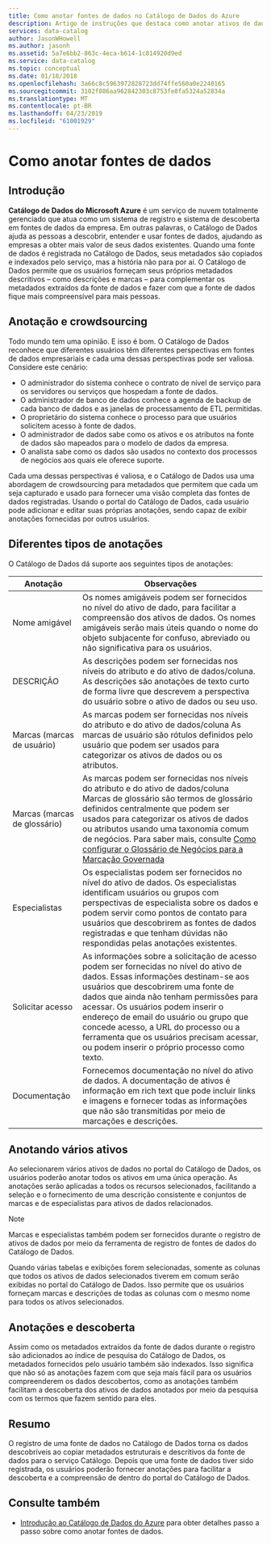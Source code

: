 ```yaml
---
title: Como anotar fontes de dados no Catálogo de Dados do Azure
description: Artigo de instruções que destaca como anotar ativos de dados no Catálogo de Dados do Azure, incluindo nomes amigáveis, marcas, descrições e especialistas.
services: data-catalog
author: JasonWHowell
ms.author: jasonh
ms.assetid: 5a7e6bb2-863c-4eca-b614-1c814920d9ed
ms.service: data-catalog
ms.topic: conceptual
ms.date: 01/18/2018
ms.openlocfilehash: 3a66c8c5963972828723dd74ffe560a0e2240165
ms.sourcegitcommit: 3102f886aa962842303c8753fe8fa5324a52834a
ms.translationtype: MT
ms.contentlocale: pt-BR
ms.lasthandoff: 04/23/2019
ms.locfileid: "61001929"
---
```

# <a name="how-to-annotate-data-sources"></a>Como anotar fontes de dados
## <a name="introduction"></a>Introdução
**Catálogo de Dados do Microsoft Azure** é um serviço de nuvem totalmente gerenciado que atua como um sistema de registro e sistema de descoberta em fontes de dados da empresa. Em outras palavras, o Catálogo de Dados ajuda as pessoas a descobrir, entender e usar fontes de dados, ajudando as empresas a obter mais valor de seus dados existentes. Quando uma fonte de dados é registrada no Catálogo de Dados, seus metadados são copiados e indexados pelo serviço, mas a história não para por aí. O Catálogo de Dados permite que os usuários forneçam seus próprios metadados descritivos – como descrições e marcas – para complementar os metadados extraídos da fonte de dados e fazer com que a fonte de dados fique mais compreensível para mais pessoas.

## <a name="annotation-and-crowdsourcing"></a>Anotação e crowdsourcing
Todo mundo tem uma opinião. E isso é bom.
O Catálogo de Dados reconhece que diferentes usuários têm diferentes perspectivas em fontes de dados empresariais e cada uma dessas perspectivas pode ser valiosa. Considere este cenário:

* O administrador do sistema conhece o contrato de nível de serviço para os servidores ou serviços que hospedam a fonte de dados.
* O administrador de banco de dados conhece a agenda de backup de cada banco de dados e as janelas de processamento de ETL permitidas.
* O proprietário do sistema conhece o processo para que usuários solicitem acesso à fonte de dados.
* O administrador de dados sabe como os ativos e os atributos na fonte de dados são mapeados para o modelo de dados da empresa.
* O analista sabe como os dados são usados no contexto dos processos de negócios aos quais ele oferece suporte.

Cada uma dessas perspectivas é valiosa, e o Catálogo de Dados usa uma abordagem de crowdsourcing para metadados que permitem que cada um seja capturado e usado para fornecer uma visão completa das fontes de dados registradas. Usando o portal do Catálogo de Dados, cada usuário pode adicionar e editar suas próprias anotações, sendo capaz de exibir anotações fornecidas por outros usuários.

## <a name="different-types-of-annotations"></a>Diferentes tipos de anotações
O Catálogo de Dados dá suporte aos seguintes tipos de anotações:

| Anotação | Observações |
| --- | --- |
| Nome amigável |Os nomes amigáveis podem ser fornecidos no nível do ativo de dado, para facilitar a compreensão dos ativos de dados. Os nomes amigáveis serão mais úteis quando o nome do objeto subjacente for confuso, abreviado ou não significativa para os usuários. |
| DESCRIÇÃO |As descrições podem ser fornecidas nos níveis do atributo e do ativo de dados/coluna. As descrições são anotações de texto curto de forma livre que descrevem a perspectiva do usuário sobre o ativo de dados ou seu uso. |
| Marcas (marcas de usuário) |As marcas podem ser fornecidas nos níveis do atributo e do ativo de dados/coluna As marcas de usuário são rótulos definidos pelo usuário que podem ser usados para categorizar os ativos de dados ou os atributos. |
| Marcas (marcas de glossário) |As marcas podem ser fornecidas nos níveis do atributo e do ativo de dados/coluna Marcas de glossário são termos de glossário definidos centralmente que podem ser usados para categorizar os ativos de dados ou atributos usando uma taxonomia comum de negócios. Para saber mais, consulte [Como configurar o Glossário de Negócios para a Marcação Governada](data-catalog-how-to-business-glossary.md) |
| Especialistas |Os especialistas podem ser fornecidos no nível do ativo de dados. Os especialistas identificam usuários ou grupos com perspectivas de especialista sobre os dados e podem servir como pontos de contato para usuários que descobrirem as fontes de dados registradas e que tenham dúvidas não respondidas pelas anotações existentes. |
| Solicitar acesso |As informações sobre a solicitação de acesso podem ser fornecidas no nível do ativo de dados. Essas informações destinam-se aos usuários que descobrirem uma fonte de dados que ainda não tenham permissões para acessar. Os usuários podem inserir o endereço de email do usuário ou grupo que concede acesso, a URL do processo ou a ferramenta que os usuários precisam acessar, ou podem inserir o próprio processo como texto. |
| Documentação |Fornecemos documentação no nível do ativo de dados. A documentação de ativos é informação em rich text que pode incluir links e imagens e fornecer todas as informações que não são transmitidas por meio de marcações e descrições. |

## <a name="annotating-multiple-assets"></a>Anotando vários ativos
Ao selecionarem vários ativos de dados no portal do Catálogo de Dados, os usuários poderão anotar todos os ativos em uma única operação. As anotações serão aplicadas a todos os recursos selecionados, facilitando a seleção e o fornecimento de uma descrição consistente e conjuntos de marcas e de especialistas para ativos de dados relacionados.

> [!NOTE]
> Marcas e especialistas também podem ser fornecidos durante o registro de ativos de dados por meio da ferramenta de registro de fontes de dados do Catálogo de Dados.
>
>

Quando várias tabelas e exibições forem selecionadas, somente as colunas que todos os ativos de dados selecionados tiverem em comum serão exibidas no portal do Catálogo de Dados. Isso permite que os usuários forneçam marcas e descrições de todas as colunas com o mesmo nome para todos os ativos selecionados.

## <a name="annotations-and-discovery"></a>Anotações e descoberta
Assim como os metadados extraídos da fonte de dados durante o registro são adicionados ao índice de pesquisa do Catálogo de Dados, os metadados fornecidos pelo usuário também são indexados. Isso significa que não só as anotações fazem com que seja mais fácil para os usuários compreenderem os dados descobertos, como as anotações também facilitam a descoberta dos ativos de dados anotados por meio da pesquisa com os termos que fazem sentido para eles.

## <a name="summary"></a>Resumo
O registro de uma fonte de dados no Catálogo de Dados torna os dados descobríveis ao copiar metadados estruturais e descritivos da fonte de dados para o serviço Catálogo. Depois que uma fonte de dados tiver sido registrada, os usuários poderão fornecer anotações para facilitar a descoberta e a compreensão de dentro do portal do Catálogo de Dados.

## <a name="see-also"></a>Consulte também
* [Introdução ao Catálogo de Dados do Azure](data-catalog-get-started.md) para obter detalhes passo a passo sobre como anotar fontes de dados.
